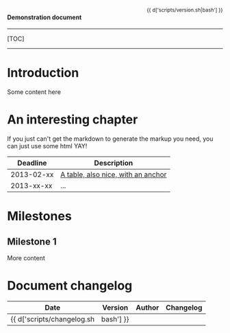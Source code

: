 <h4>Demonstration document</h4>
<small class="muted" style="float: right;margin-top: -50px">{{ d['scripts/version.sh|bash'] }}</small>
 
--------------------------
 
[TOC]
 
--------------------------
 
# Introduction
 
Some content here
 
# An interesting chapter
 
If you just can't get the markdown to generate the markup you need, you can just use some html <span class="label label-success">YAY!</span> 
 
Deadline   | Description
-----------| ----------
2013-02-xx | [A table, also nice, with an anchor](#milestone-1)
2013-xx-xx | ...
 
# Milestones
## Milestone 1
 
More content
 
# Document changelog
 
Date | Version | Author | Changelog
---- | --------| -------|----------
{{ d['scripts/changelog.sh|bash'] }}